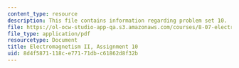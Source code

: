 ```yaml
---
content_type: resource
description: This file contains information regarding problem set 10.
file: https://ol-ocw-studio-app-qa.s3.amazonaws.com/courses/8-07-electromagnetism-ii-fall-2012/8d4f5871118ce77171dbc61862d8f32b_MIT8_07F12_pset10.pdf
file_type: application/pdf
resourcetype: Document
title: Electromagnetism II, Assignment 10
uid: 8d4f5871-118c-e771-71db-c61862d8f32b
---
```

